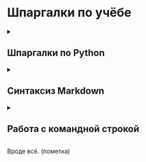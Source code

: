 # Шпаргалки по учёбе

<details>
<summary>

## Шпаргалки по Python
</summary>

1. Цикл While

>Цикл while («пока») позволяет выполнить одну и ту же последовательность действий, пока проверяемое условие истинно.
>>while Условие:
    Блок_инструкций

2. if 

>если - условие

3. input 

>ввод текста<br>
x = int(input())    -   int - когда переменная работает с числами.

4. print
>Пример print(А тут текст который будет выводить)
</details>

<details>
<summary>


## Синтаксиз Markdown
</summary>

1. **Жирный текст**
> С двух сторон нужно ввести две звезды** **

2. *Текст курсив*
> Одна звезда* *

3. ***Жирныый курсив***
>  Ну а тут три звезды *** *** 

4. Эффект маркированного списка (Точка вначале текста) 
> просто - вначале и получится
>>- вот так
>>> а для списка цифрами ставим ``` 1.```  ```2.``` и тд...

5. Я учусь на [на этом сайте](https://gb.ru). <br>
> [комментарий к ссылке](саму ссылку)

6. Для переноса строки
>нужно ввести ``` <br> ```

7. Чтобы создать эффект цитаты
> просто вначале поставить >, можно >> и так далее...

8. Показать эллемент кода 
>``` Внутри трёх значков `
>> Так же можно добавлять подсветку синтаксиза, например ```javascript 

9. Добавление в код комментария 
> ``` <!--комментарий--> ```

</details>


<details>
<summary>

## Работа с командной строкой
</summary>

1. Команда смены директории
```sh
cd c:\Folder Name
```

2. Команда отображения текущей директории (Для MacOs и Linux)
```sh
pwd
```

3. Листинг текущей директории
```sh
ls (Mac или Linux dir)
```

4. Отобразить статус текущей депозитории
```sh
git status
```

5. Добавить файл
```sh
git add cmd.md (cmd.md имя файла)
```

6. Создать коммит
```sh
git commit -m "комментарий к коммиту` (-m добавляют для комментария)
```

7. Удаление файла
```sh
dell <filename>
```

8. Посмотреть лог
```sh
"git log" (добавив --oneline даст более укороченую информацию)
```

9. Переключение коммита(Сохранения)
```sh
"git checkout" (и первые 7 чисел индекса коммита, например a6283e6)
```

10. Создание ветки (Черновика)
```sh
"git branch name"
Если просто "git branch" то покажет какие ветки у нас есть, при добавке имени создаст новую ветвь.
Для перехода в новую ветвь вводить "git checkout name". 
Так же можно сразу создать и перейти в новую ветвь введя "git checkout -b name".
```

11. Удаление ветки(черновика)
```sh
"git branch -d name" Вместо "name" имя коммита
```

12. Слияние коммитов
```sh
"git merge name" - Перейти в актуальный коммит и прописать, вместо "name" имя коммита.
```

13. Отправка (публикации) изменений.
```sh
"git push" - Команда используется для отправки (публикации) изменений из вашего локального репозитория Git в удаленный репозиторий.
```

14. Получения (обновления) изменений.
```sh
"git pull" - используется для получения (обновления) изменений из удаленного репозитория и объединения их с локальными изменениями.
```

15. Создание копии репозитория.
```sh
"git clone https://github.com/username/repository.git" - Команда git clone используется для клонирования (создания копии) удаленного репозитория Git на вашем локальном компьютере. Это позволяет вам получить копию удаленного репозитория для работы с ним локально.
```

</details>

Вроде всё. (пометка)